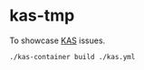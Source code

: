 # kas-tmp

To showcase [KAS](https://github.com/siemens/kas) issues.

```shell
./kas-container build ./kas.yml
```
